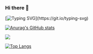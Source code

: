 ### Hi there 👋

[![Typing SVG](https://readme-typing-svg.demolab.com?font=Fira+Code&pause=500&width=521&lines=Welcome+to+my+GitHub;)](https://git.io/typing-svg)

[![Anurag's GitHub stats](https://github-readme-stats.vercel.app/api?username=HelTi&show_icons=true)](https://github.com/anuraghazra/github-readme-stats)

<div> <img src="https://github-profile-trophy.vercel.app/?username=HelTi" /> </div>

[![Top Langs](https://github-readme-stats.vercel.app/api/top-langs/?username=HelTi&layout=compact)](https://github.com/anuraghazra/github-readme-stats)




